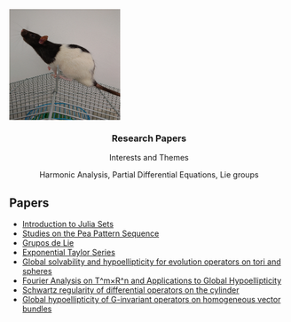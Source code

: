 <img src="../delta_airlines.jpg" align="center" width="200" height="200">

  <h3 align="center">Research Papers</h3>

  <p align="center">
    Interests and Themes
  </p>
  <p align="center">
    Harmonic Analysis, Partial Differential Equations, Lie groups
   </p>


## Papers

- [Introduction to Julia Sets](https://docs.ufpr.br/~ewkaras/ic/AndreKowacs2018.pdf)
- [Studies on the Pea Pattern Sequence ](https://arxiv.org/abs/1708.06452)
- [Grupos de Lie](artigos/main.pdf)
- [Exponential Taylor Series](https://arxiv.org/abs/2212.03171)
- [Global solvability and hypoellipticity for evolution operators on tori and spheres](https://arxiv.org/abs/2306.15583)
- [Fourier Analysis on T^m×R^n and Applications to Global Hypoellipticity](https://arxiv.org/abs/2306.15578)
- [Schwartz regularity of differential operators on the cylinder](https://arxiv.org/abs/2307.12819)
- [Global hypoellipticity of G-invariant operators on homogeneous vector bundles](https://arxiv.org/abs/2310.17288)

